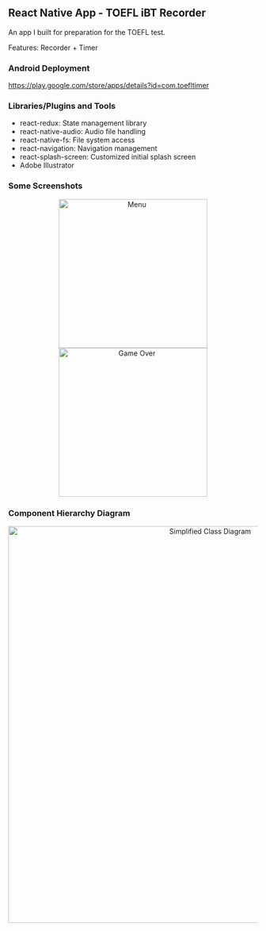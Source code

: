 ## React Native App - TOEFL iBT Recorder

An app I built for preparation for the TOEFL test.

Features: Recorder + Timer

### Android Deployment

<a href="https://play.google.com/store/apps/details?id=com.toefltimer">https://play.google.com/store/apps/details?id=com.toefltimer</a>

### Libraries/Plugins and Tools

- react-redux: State management library
- react-native-audio: Audio file handling 
- react-native-fs: File system access
- react-navigation: Navigation management 
- react-splash-screen: Customized initial splash screen
- Adobe Illustrator

### Some Screenshots

<p align="center">
  <img src="https://raw.githubusercontent.com/rgap/ReactNative-App-TOEFL-iBT-Recorder/main/images/recorder.png" width="300" alt="Menu">
  <img src="https://raw.githubusercontent.com/rgap/ReactNative-App-TOEFL-iBT-Recorder/main/images/timer.png" width="300" alt="Game Over">
</p>

### Component Hierarchy Diagram

<p align="center">
  <img src="https://raw.githubusercontent.com/rgap/ReactNative-App-TOEFL-iBT-Recorder/main/images/component-hierarchy.svg" width="800" alt="Simplified Class Diagram">
</p>
